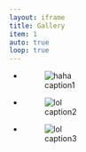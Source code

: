 ```yaml
---
layout: iframe
title: Gallery
item: 1
auto: true
loop: true
---
```

* <figure> <img src="../gallery/1.jpg" alt = "haha"> <figcaption>caption1</figcaption> </figure>
* <figure> <img src="../gallery/2.jpg" alt = "lol"> <figcaption>caption2</figcaption> </figure>
* <figure> <img src="../gallery/3.jpg" alt = "lol"> <figcaption>caption3</figcaption> </figure>
